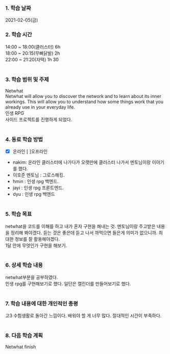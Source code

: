 ### 1. 학습 날짜 
2021-02-05(금)
​
### 2. 학습 시간
14:00 ~ 18:00(클러스터) 6h <br>
18:00 ~ 20:15(무뼈닭발) 2h <br>
22:00 ~ 21:20(자택) 1h 30 <br>
​
### 3. 학습 범위 및 주제
Netwhat <br>
Netwhat will allow you to discover the network and to learn about its inner workings. This will allow you to understand how some things work that you already use in your everyday life.<br>
인생 RPG <br>
사이드 프로젝트를 진행하게 되었다.<br>
​
### 4. 동료 학습 방법 
- [x] 온라인 [ ]오프라인 <br>
- nakim: 온라인 클러스터에 나가다가 오랫만에 클러스터 나가서 멘토님이랑 이야기를 했다. <br>
- 이호준 멘토님 : 그로스해킹. <br>
- hmin : 인생 rpg 백엔드. <br>
- jayi : 인생 rpg 프론트엔드. <br>
- dyu : 인생 rpg 백엔드 <br>
​
### 5. 학습 목표
netwhat을 코드를 이해를 하고 내가 혼자 구현을 해내는 것. 멘토님이랑 주고받은 내용을 정리해 봐야겠다. 듣는 것은 좋은데 듣고 나서 까먹으면 들은게 의미가 없으니까. 최대한 정보를 잘 활용해야겠다. <br>
1달 안에 무엇인가 구현을 해보기.<br>
​
### 6. 상세 학습 내용
netwhat부분을 공부하였다. <br>
인생 rpg를 구현해보기로 했다. 일단은 캘린더를 만들어보기로 했다. <br>
​
### 7. 학습 내용에 대한 개인적인 총평
고3 수험생활로 돌아간 느낌이다. 배워야 할 게 너무 많다. 절대적인 시간이 부족하다. <br>
​
### 8. 다음 학습 계획
Netwhat finish
